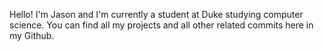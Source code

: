 Hello! I'm Jason and I'm currently a student at Duke studying computer science. You can find all my projects and all other related commits here in my Github. 
